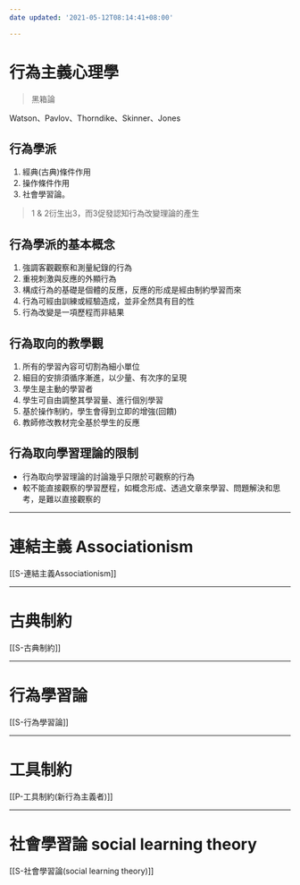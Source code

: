```yaml
---
date updated: '2021-05-12T08:14:41+08:00'

---
```


# 行為主義心理學

>黑箱論

Watson、Pavlov、Thorndike、Skinner、Jones

## 行為學派
1. 經典(古典)條件作用
2. 操作條件作用
3. 社會學習論。

>1 & 2衍生出3，而3促發認知行為改變理論的產生

## 行為學派的基本概念

1. 強調客觀觀察和測量紀錄的行為
2. 重視刺激與反應的外顯行為
3. 構成行為的基礎是個體的反應，反應的形成是經由制約學習而來
4. 行為可經由訓練或經驗造成，並非全然具有目的性
5. 行為改變是一項歷程而非結果

## 行為取向的教學觀

1. 所有的學習內容可切割為細小單位
2. 細目的安排須循序漸進，以少量、有次序的呈現
3. 學生是主動的學習者
4. 學生可自由調整其學習量、進行個別學習
5. 基於操作制約，學生會得到立即的增強(回饋)
6. 教師修改教材完全基於學生的反應

## 行為取向學習理論的限制

- 行為取向學習理論的討論幾乎只限於可觀察的行為
- 較不能直接觀察的學習歷程，如概念形成、透過文章來學習、問題解決和思考，是難以直接觀察的

---

# 連結主義 Associationism

[[S-連結主義Associationism]]

---

# 古典制約
[[S-古典制約]]

---

# 行為學習論
[[S-行為學習論]]

---

# 工具制約
[[P-工具制約(新行為主義者)]]


---

# 社會學習論 social learning theory
[[S-社會學習論(social learning theory)]]